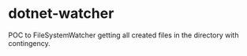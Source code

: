 # dotnet-watcher
POC to FileSystemWatcher getting all created files in the directory with contingency.
